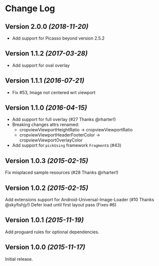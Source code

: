 Change Log
==========

Version 2.0.0 *(2018-11-20)*
----------------------------
- Add support for Picasso beyond version 2.5.2

Version 1.1.2 *(2017-03-28)*
----------------------------
- Add support for oval overlay

Version 1.1.1 *(2016-07-21)*
----------------------------
- Fix #53, Image not centered wrt viewport

Version 1.1.0 *(2016-04-15)*
----------------------------

- Add support for full overlay (#27 Thanks @rharter!)
- Breaking changes attrs renamed: 
  * cropviewViewportHeightRatio -> cropviewViewportRatio
  * cropviewViewportHeaderFooterColor -> cropviewViewportOverlayColor
- Add support for `pickUsing` framework `Fragment`s (#43)

Version 1.0.3 *(2015-02-15)*
----------------------------

Fix misplaced sample resources (#28 Thanks @rharter!)

Version 1.0.2 *(2015-02-15)*
----------------------------

Add extensions support for Android-Universal-Image-Loader (#10 Thanks @skyfishjy!)
Defer load until first layout pass (Fixes #6)


Version 1.0.1 *(2015-11-19)*
----------------------------

Add proguard rules for optional dependencies.


Version 1.0.0 *(2015-11-17)*
----------------------------

Initial release.
